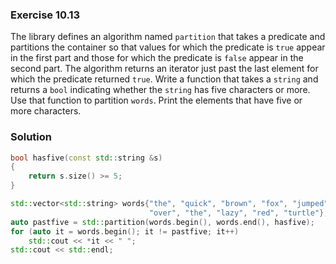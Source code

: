 ### Exercise 10.13

The library defines an algorithm named `partition` that takes a predicate and
partitions the container so that values for which the predicate is `true` appear
in the first part and those for which the predicate is `false` appear in the
second part. The algorithm returns an iterator just past the last element for
which the predicate returned `true`. Write a function that takes a `string` and
returns a `bool` indicating whether the `string` has five characters or more.
Use that function to partition `words`. Print the elements that have five or
more characters.

### Solution

```cpp
bool hasfive(const std::string &s)
{
    return s.size() >= 5;
}

std::vector<std::string> words{"the", "quick", "brown", "fox", "jumped",
                               "over", "the", "lazy", "red", "turtle"};
auto pastfive = std::partition(words.begin(), words.end(), hasfive);
for (auto it = words.begin(); it != pastfive; it++)
    std::cout << *it << " ";
std::cout << std::endl;
```
